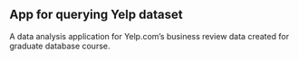 ## App for querying Yelp dataset

A data analysis application for Yelp.com’s business review data created for graduate database course.

